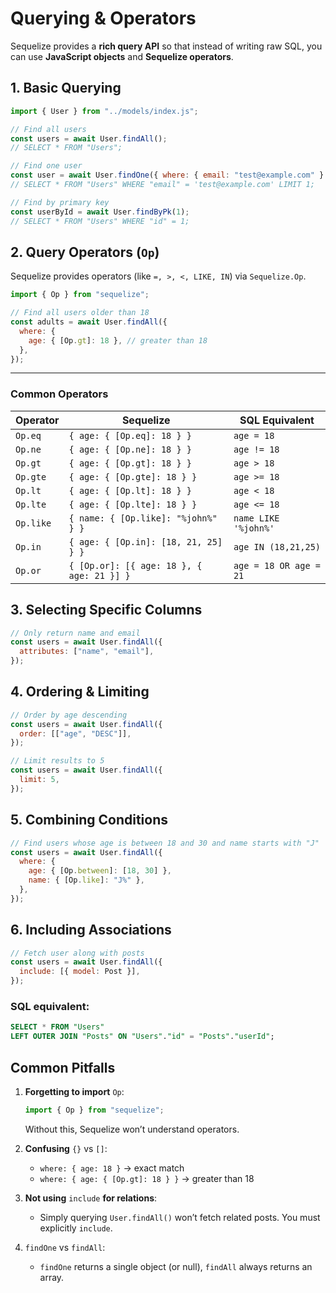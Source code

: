 # Querying & Operators

Sequelize provides a **rich query API** so that instead of writing raw SQL, you can use **JavaScript objects** and **Sequelize operators**.

## 1. Basic Querying

```js
import { User } from "../models/index.js";

// Find all users
const users = await User.findAll();
// SELECT * FROM "Users";
```

```js
// Find one user
const user = await User.findOne({ where: { email: "test@example.com" } });
// SELECT * FROM "Users" WHERE "email" = 'test@example.com' LIMIT 1;
```

```js
// Find by primary key
const userById = await User.findByPk(1);
// SELECT * FROM "Users" WHERE "id" = 1;
```

## 2. Query Operators (`Op`)

Sequelize provides operators (like `=, >, <, LIKE, IN`) via `Sequelize.Op`.

```js
import { Op } from "sequelize";

// Find all users older than 18
const adults = await User.findAll({
  where: {
    age: { [Op.gt]: 18 }, // greater than 18
  },
});
```

---

### Common Operators

| Operator  | Sequelize                                 | SQL Equivalent         |
| --------- | ----------------------------------------- | ---------------------- |
| `Op.eq`   | `{ age: { [Op.eq]: 18 } }`                | `age = 18`             |
| `Op.ne`   | `{ age: { [Op.ne]: 18 } }`                | `age != 18`            |
| `Op.gt`   | `{ age: { [Op.gt]: 18 } }`                | `age > 18`             |
| `Op.gte`  | `{ age: { [Op.gte]: 18 } }`               | `age >= 18`            |
| `Op.lt`   | `{ age: { [Op.lt]: 18 } }`                | `age < 18`             |
| `Op.lte`  | `{ age: { [Op.lte]: 18 } }`               | `age <= 18`            |
| `Op.like` | `{ name: { [Op.like]: "%john%" } }`       | `name LIKE '%john%'`   |
| `Op.in`   | `{ age: { [Op.in]: [18, 21, 25] } }`      | `age IN (18,21,25)`    |
| `Op.or`   | `{ [Op.or]: [{ age: 18 }, { age: 21 }] }` | `age = 18 OR age = 21` |

## 3. Selecting Specific Columns

```js
// Only return name and email
const users = await User.findAll({
  attributes: ["name", "email"],
});
```

## 4. Ordering & Limiting

```js
// Order by age descending
const users = await User.findAll({
  order: [["age", "DESC"]],
});

// Limit results to 5
const users = await User.findAll({
  limit: 5,
});
```

## 5. Combining Conditions

```js
// Find users whose age is between 18 and 30 and name starts with "J"
const users = await User.findAll({
  where: {
    age: { [Op.between]: [18, 30] },
    name: { [Op.like]: "J%" },
  },
});
```

## 6. Including Associations

```js
// Fetch user along with posts
const users = await User.findAll({
  include: [{ model: Post }],
});
```

### SQL equivalent:

```sql
SELECT * FROM "Users"
LEFT OUTER JOIN "Posts" ON "Users"."id" = "Posts"."userId";
```

## Common Pitfalls

1. **Forgetting to import** `Op`:

   ```js
   import { Op } from "sequelize";
   ```

   Without this, Sequelize won’t understand operators.

2. **Confusing** `{}` vs `[]`:
   - `where: { age: 18 }` → exact match
   - `where: { age: { [Op.gt]: 18 } }` → greater than 18
3. **Not using** `include` **for relations**:
   - Simply querying `User.findAll()` won’t fetch related posts. You must explicitly `include`.
4. `findOne` vs `findAll`:
   - `findOne` returns a single object (or null), `findAll` always returns an array.
